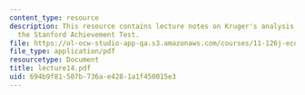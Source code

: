 ```yaml
---
content_type: resource
description: This resource contains lecture notes on Kruger's analysis of scores on
  the Stanford Achievement Test.
file: https://ol-ocw-studio-app-qa.s3.amazonaws.com/courses/11-126j-economics-of-education-spring-2007/694b9f81507b736ae4281a1f450015e3_lecture14.pdf
file_type: application/pdf
resourcetype: Document
title: lecture14.pdf
uid: 694b9f81-507b-736a-e428-1a1f450015e3
---
```

